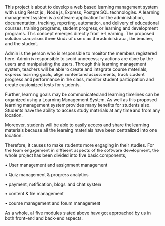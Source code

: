 This project is about to develop a web based learning management system with using React js , Node js, Express,  Postgre SQL technologies.
A learning management system is a software application for the administration, documentation, tracking, reporting, automation, and delivery of educational courses, training programs, student progress, or learning and development programs. 
This concept emerges directly from e-Learning. 
The proposed solution comprises three kinds of users as the administrator, the teacher, and the student.

Admin is the person who is responsible to monitor the members registered here. Admin is responsible to avoid unnecessary actions are done by the users and
manipulating the users. Through this learning management system, teachers will be able to create and integrate course materials, express learning goals, align contentand assessments, track student progress and performance in the class, monitor student participation and create customized tests for students. 

Further, learning goals may be communicated and learning timelines can be organized using a Learning Management System.
As well as this proposed learning management system provides many benefits for students also. 
Students have the ability to access study materials at any time and from any location.
 
Moreover, students will be able to easily access and share the learning materials because all the learning materials have been centralized into one location. 

Therefore, it causes to make students more engaging in their studies. For the team engagement in different aspects of the software development, 
the whole project has been divided into five basic components,

•	User management and assignment management

•	Quiz management & progress analytics

•	payment, notification, blogs, and chat system 

•	content & file management 

•	course management and forum management

As a whole, all five modules stated above have got approached by us in both front-end and back-end aspects.
